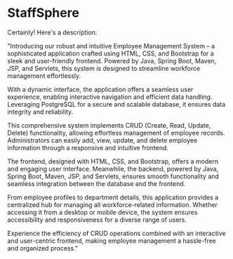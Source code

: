 # StaffSphere

Certainly! Here's a description:

"Introducing our robust and intuitive Employee Management System – a sophisticated application crafted using HTML, CSS, and Bootstrap for a sleek and user-friendly frontend. Powered by Java, Spring Boot, Maven, JSP, and Servlets, this system is designed to streamline workforce management effortlessly.

With a dynamic interface, the application offers a seamless user experience, enabling interactive navigation and efficient data handling. Leveraging PostgreSQL for a secure and scalable database, it ensures data integrity and reliability.

This comprehensive system implements CRUD (Create, Read, Update, Delete) functionality, allowing effortless management of employee records. Administrators can easily add, view, update, and delete employee information through a responsive and intuitive frontend.

The frontend, designed with HTML, CSS, and Bootstrap, offers a modern and engaging user interface. Meanwhile, the backend, powered by Java, Spring Boot, Maven, JSP, and Servlets, ensures smooth functionality and seamless integration between the database and the frontend.

From employee profiles to department details, this application provides a centralized hub for managing all workforce-related information. Whether accessing it from a desktop or mobile device, the system ensures accessibility and responsiveness for a diverse range of users.

Experience the efficiency of CRUD operations combined with an interactive and user-centric frontend, making employee management a hassle-free and organized process."





